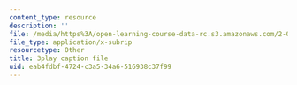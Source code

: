 ```yaml
---
content_type: resource
description: ''
file: /media/https%3A/open-learning-course-data-rc.s3.amazonaws.com/2-003sc-engineering-dynamics-fall-2011/eab4fdbf4724c3a534a6516938c37f99_zNCBDrnT05E.srt
file_type: application/x-subrip
resourcetype: Other
title: 3play caption file
uid: eab4fdbf-4724-c3a5-34a6-516938c37f99
---
```

